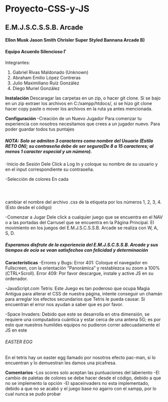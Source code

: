 # Proyecto-CSS-y-JS
## E.M.J.S.C.S.S.B. Arcade
#### Ellon Musk Jason Smith Chrisler Super Styled Bannana Arcade B)
#### Equipo Acuerdo Silencioso Γ

Integrantes:
1. Gabriel Rivas Maldonado (Unknown) 
2. Abraham Emilio López Contreras
3. Julio Maximiliano Ruíz González
4. Diego Muriel González

******Instalación******
Descaragar las carpetas en un zip, o hacer git clone. Si se bajo en un zip extraer los archivos en C:/xampp/htdocs/, si se hizo git clone hacer copy paste o mover los archivos en la ruta ya antes mencionada.

******Configuración******
-Creación de un Nuevo Jugador
  Para comenzar tu experiencia con nosotros necesitamos que crees a un jugador nuevo. Para poder guardar todos tus puntajes 
  ##### NOTA: Solo se admiten 3 caracteres como nombre del Usuario (Estilo RETO ON); su contraseña debe de ser segura(De 8 a 15         caracteres; al   menos 1 caracter especial y un número).
  
-Inicio de Sesión
  Dele Click a Log In y coloque su nombre de su usuario y en el input correspondiente su contraseña.
  
-Selección de colores
  En cada <header></header> cambiar el nombre del archivo .css de la etiqueta <link> por los números 1, 2, 3, 4.(Esto desde el código)

-Comenzar a Jugar 
  Dele click a cualquier juego que se encuentra en el NAV o a las portadas del Carrusel que se encuentra en la Página Principal.
  El movimiento en los juegos del E.M.J.S.C.S.S.B. Arcade se realiza con W, A, S, D.

##### Esperamos disfrute de la experiencia del E.M.J.S.C.S.S.B. Arcade y sus tiempos de ocio se vean satisfechos con felicidad y determinación

******Características******
-Errores y Bugs:
  Error 401: Coloque el navegador en Fullscreen, con la orientación “Panorámica” y restablezca su zoom a 100%(CTRL+Scroll).
  Error 409: Por favor descargue, instale y active JS en su ordenador.

-JavaScript.com
  Tetris: Este Juego es tan poderoso que ocupa Magia Antigua para alterar el CSS de nuestra página, intente conseguir un chamán para    arreglar los efectos secundarios que Tetris le pueda causar. Si encuentran el error nos ayudan a saber que es por favor.

-Space Invaders: Debido que este se desarrolla en otra dimensión, se requiere una computadora cuántica y estar cerca de una antena 5G; es por esto que nuestros humildes equipos no pudieron correr adecuadamente el JS en este
###### EASTER EGG
En el tetris hay un easter egg llamado por nosotros efecto pac-man, si lo encuentran y lo demuestran les damos una picafresa.

******Comentarios******
-Los scores solo aceptan las puntuaciones del laberiento
-El cambio de paletas de colores se debe hacer desde el código, debido a que no se implemento la opción
-El spaceinvaders no esta implementado, debido a que no se acabó y el juego base no agarro con el xampp, por lo cual nunca se pudo probar


